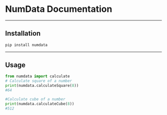 # NumData Documentation
* * *
## Installation
```python
pip install numdata
```
* * *
## Usage
```python
from numdata import calculate
# Calculate square of a number
print(numdata.calculateSquare(8))
#64

#Calculate cube of a number
print(numdata.calculateCube(8))
#512
```